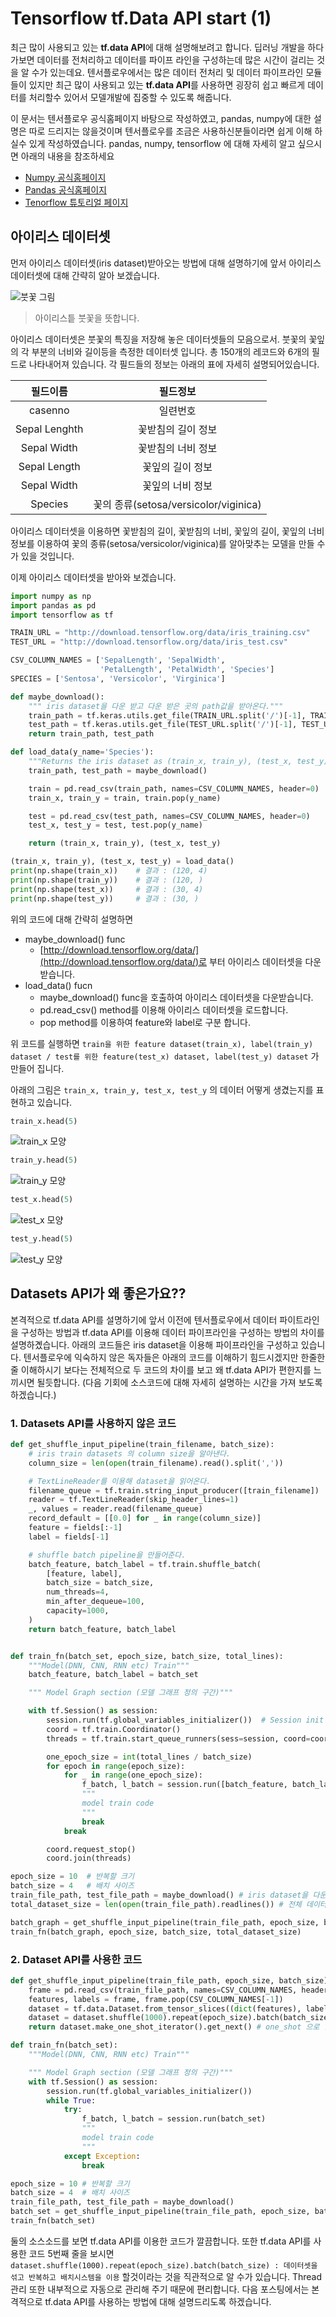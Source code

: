 # Tensorflow tf.Data API start (1)

최근 많이 사용되고 있는 **tf.data API**에 대해 설명해보려고 합니다. 딥러닝 개발을 하다가보면 데이터를 전처리하고 데이터를 파이프 라인을 구성하는데 많은 시간이 걸리는 것을 알 수가 있는데요. 텐서플로우에서는 많은 데이터 전처리 및 데이터 파이프라인 모듈들이 있지만 최근 많이 사용되고 있는 **tf.data API**를 사용하면 굉장히 쉽고 빠르게 데이터를 처리할수 있어서 모델개발에 집중할 수 있도록 해줍니다.

이 문서는 텐서플로우 공식홈페이지 바탕으로 작성하였고, pandas, numpy에 대한 설명은 따로 드리지는 않을것이며 텐서플로우를 조금은 사용하신분들이라면 쉽게 이해 하실수 있게 작성하였습니다. pandas, numpy, tensorflow 에 대해 자세히 알고 싶으시면 아래의 내용을 참조하세요

- [Numpy 공식홈페이지](http://www.numpy.org/)
- [Pandas 공식홈페이지](https://pandas.pydata.org/)
- [Tenorflow 튜토리얼 페이지](https://www.tensorflow.org/get_started/)

## 아이리스 데이터셋

먼저 아이리스 데이터셋(iris dataset)받아오는 방법에 대해 설명하기에 앞서 아이리스 데이터셋에 대해 간략히 알아 보겠습니다.

![붓꽃 그림](./image/붓꽃.png)
> 아이리스틑 붓꽃을 뜻합니다.

아이리스 데이터셋은 붓꽃의 특징을 저장해 놓은 데이터셋들의 모음으로서. 붓꽃의 꽃잎의 각 부분의 너비와 길이등을 측정한 데이터셋 입니다. 총 150개의 레코드와 6개의 필드로 나타내어져 있습니다. 각 필드들의 정보는 아래의 표에 자세히 설명되어있습니다.

| 필드이름 | 필드정보 |
|:-------:|:-------:|
|casenno| 일련번호 |
|Sepal Lenghth| 꽃받침의 길이 정보 |
|Sepal Width| 꽃받침의 너비 정보 |
|Sepal Length| 꽃잎의 길이 정보 |
|Sepal Width| 꽃잎의 너비 정보 |
|Species|꽃의 종류(setosa/versicolor/viginica)|

아이리스 데이터셋을 이용하면 꽃받침의 길이, 꽃받침의 너비, 꽃잎의 길이, 꽃잎의 너비 정보를 이용하여 꽃의 종류(setosa/versicolor/viginica)를 알아맞추는 모델을 만들 수가 있을 것입니다.

이제 아이리스 데이터셋을 받아와 보겠습니다.

```python
import numpy as np
import pandas as pd
import tensorflow as tf

TRAIN_URL = "http://download.tensorflow.org/data/iris_training.csv"
TEST_URL = "http://download.tensorflow.org/data/iris_test.csv"

CSV_COLUMN_NAMES = ['SepalLength', 'SepalWidth',
                    'PetalLength', 'PetalWidth', 'Species']
SPECIES = ['Sentosa', 'Versicolor', 'Virginica']

def maybe_download():
    """ iris dataset을 다운 받고 다운 받은 곳의 path값을 받아온다."""
    train_path = tf.keras.utils.get_file(TRAIN_URL.split('/')[-1], TRAIN_URL)
    test_path = tf.keras.utils.get_file(TEST_URL.split('/')[-1], TEST_URL)
    return train_path, test_path

def load_data(y_name='Species'):
    """Returns the iris dataset as (train_x, train_y), (test_x, test_y)."""
    train_path, test_path = maybe_download()

    train = pd.read_csv(train_path, names=CSV_COLUMN_NAMES, header=0)
    train_x, train_y = train, train.pop(y_name)

    test = pd.read_csv(test_path, names=CSV_COLUMN_NAMES, header=0)
    test_x, test_y = test, test.pop(y_name)

    return (train_x, train_y), (test_x, test_y)

(train_x, train_y), (test_x, test_y) = load_data()
print(np.shape(train_x))    # 결과 : (120, 4)
print(np.shape(train_y))    # 결과 : (120, )
print(np.shape(test_x))     # 결과 : (30, 4)
print(np.shape(test_y))     # 결과 : (30, )
```

위의 코드에 대해 간략히 설명하면

- maybe_download() func
  - [http://download.tensorflow.org/data/](http://download.tensorflow.org/data/)로 부터 아이리스 데이터셋을 다운받습니다.
- load_data() fucn
  - maybe_download() func을 호출하여 아이리스 데이터셋을 다운받습니다.
  - pd.read_csv() method를 이용해 아이리스 데이터셋을 로드합니다.
  - pop method를 이용하여 feature와 label로 구분 합니다.

위 코드를 실행하면 `train을 위한 feature dataset(train_x), label(train_y) dataset / test를 위한 feature(test_x) dataset, label(test_y) dataset` 가 만들어 집니다.

아래의 그림은 `train_x, train_y, test_x, test_y` 의 데이터 어떻게 생겼는지를 표현하고 있습니다.

```python
train_x.head(5)
```

![train_x 모양](./image/iris_dataset1.PNG)

```python
train_y.head(5)
```

![train_y 모양](./image/iris_dataset2.PNG)

```python
test_x.head(5)
```

![test_x 모양](./image/iris_dataset3.PNG)

```python
test_y.head(5)
```

![test_y 모양](./image/iris_dataset4.PNG)

## Datasets API가 왜 좋은가요??

본격적으로 tf.data API를 설명하기에 앞서 이전에 텐서플로우에서 데이터 파이트라인을 구성하는 방법과 tf.data API를 이용해 데이터 파이프라인을 구성하는 방법의 차이를 설명하곘습니다. 아래의 코드들은 iris dataset을 이용해 파이프라인을 구성하고 있습니다. 텐서플로우에 익숙하지 않은 독자들은 아래의 코드를 이해하기 힘드시겠지만 한줄한줄 이해하시기 보다는 전체적으로 두 코드의 차이를 보고 왜 tf.data API가 편한지를 느끼시면 될듯합니다. (다음 기회에 소스코드에 대해 자세히 설명하는 시간을 가져 보도록 하겠습니다.)

### 1. Datasets API를 사용하지 않은 코드

```python
def get_shuffle_input_pipeline(train_filename, batch_size):
    # iris train datasets 의 column size을 알아낸다.
    column_size = len(open(train_filename).read().split(','))

    # TextLineReader를 이용해 dataset을 읽어온다.
    filename_queue = tf.train.string_input_producer([train_filename])
    reader = tf.TextLineReader(skip_header_lines=1)
    _, values = reader.read(filename_queue)
    record_default = [[0.0] for _ in range(column_size)]
    feature = fields[:-1]
    label = fields[-1]

    # shuffle batch pipeline을 만들어준다.
    batch_feature, batch_label = tf.train.shuffle_batch(
        [feature, label],
        batch_size = batch_size,
        num_threads=4,
        min_after_dequeue=100,
        capacity=1000,
    )
    return batch_feature, batch_label


def train_fn(batch_set, epoch_size, batch_size, total_lines):
    """Model(DNN, CNN, RNN etc) Train"""
    batch_feature, batch_label = batch_set

    """ Model Graph section (모델 그래프 정의 구간)"""

    with tf.Session() as session:
        session.run(tf.global_variables_initializer())  # Session init
        coord = tf.train.Coordinator()
        threads = tf.train.start_queue_runners(sess=session, coord=coord)

        one_epoch_size = int(total_lines / batch_size)
        for epoch in range(epoch_size):
            for _ in range(one_epoch_size):
                f_batch, l_batch = session.run([batch_feature, batch_label])
                """
                model train code
                """
                break
            break

        coord.request_stop()
        coord.join(threads)

epoch_size = 10  # 반복할 크기
batch_size = 4   # 배치 사이즈
train_file_path, test_file_path = maybe_download() # iris dataset을 다운 받고 다운 받은 곳의 path값을 받아온다.
total_dataset_size = len(open(train_file_path).readlines()) # 전체 데이터셋 사이즈

batch_graph = get_shuffle_input_pipeline(train_file_path, epoch_size, batch_size, total_dataset_size)
train_fn(batch_graph, epoch_size, batch_size, total_dataset_size)
```

### 2. Dataset API를 사용한 코드

```python
def get_shuffle_input_pipeline(train_file_path, epoch_size, batch_size):
    frame = pd.read_csv(train_file_path, names=CSV_COLUMN_NAMES, header=0)
    features, labels = frame, frame.pop(CSV_COLUMN_NAMES[-1])
    dataset = tf.data.Dataset.from_tensor_slices((dict(features), labels))
    dataset = dataset.shuffle(1000).repeat(epoch_size).batch(batch_size) # 굉장히 직관적이고 쉽게 데이터 파이프 라인을 구성
    return dataset.make_one_shot_iterator().get_next() # one_shot 으로 한 방에

def train_fn(batch_set):
    """Model(DNN, CNN, RNN etc) Train"""

    """ Model Graph section (모델 그래프 정의 구간)"""
    with tf.Session() as session:
        session.run(tf.global_variables_initializer())
        while True:
            try:
                f_batch, l_batch = session.run(batch_set)
                """
                model train code
                """
            except Exception:
                break

epoch_size = 10 # 반복할 크기
batch_size = 4  # 배치 사이즈
train_file_path, test_file_path = maybe_download()
batch_set = get_shuffle_input_pipeline(train_file_path, epoch_size, batch_size)
train_fn(batch_set)
```

둘의 소스소드를 보면 tf.data API를 이용한 코드가 깔끔합니다. 또한 tf.data API를 사용한 코드 5번째 줄을 보시면  `dataset.shuffle(1000).repeat(epoch_size).batch(batch_size) : 데이터셋을 섞고 반복하고 배치시스템을 이용` 할것이라는 것을 직관적으로 알 수가 있습니다. Thread 관리 또한 내부적으로 자동으로 관리해 주기 때문에 편리합니다. 다음 포스팅에서는 본격적으로 tf.data API를 사용하는 방법에 대해 설명드리도록 하겠습니다.